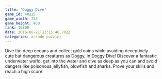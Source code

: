 ```yaml
---
title: "Doggy Dive"
game_id: 40225
game_width: 728
game_height: 480
rank: 16800
date: 2016-06-21T13:15:48.702Z
categories: arcade puzzles
---
```

Dive the deep oceans and collect gold coins while avoiding deceptively cute but dangerous creatures as Doggy, in Doggy Dive! Discover a fantastic underwater world, get into the water and dive as deep as you can and avoid dangers like poisonous jellyfish, blowfish and sharks. Prove your skills and reach a high score!